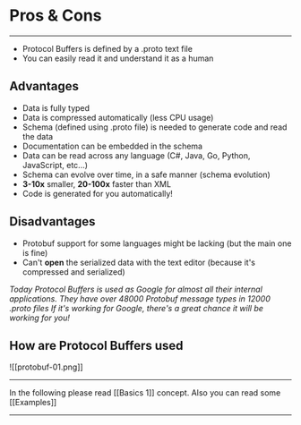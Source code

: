 # Pros & Cons

---

- Protocol Buffers is defined by a .proto text file
- You can easily read it and understand it as a human

## Advantages
- Data is fully typed
- Data is compressed automatically (less CPU usage)
- Schema (defined using .proto file) is needed to generate code and read the data
- Documentation can be embedded in the schema
- Data can be read across any language (C#, Java, Go, Python, JavaScript, etc...)
- Schema can evolve over time, in a safe manner (schema evolution)
- **3-10x** smaller, **20-100x** faster than XML
- Code is generated for you automatically!

## Disadvantages
- Protobuf support for some languages might be lacking (but the main one is fine)
- Can't **open** the serialized data with the text editor (because it's compressed and serialized)

_Today Protocol Buffers is used as Google for almost all their internal applications._
_They have over 48000 Protobuf message types in 12000 .proto files_
_If it's working for Google, there's a great chance it will be working for you!_
&nbsp;&nbsp;

## How are Protocol Buffers used
![[protobuf-01.png]]
&nbsp;&nbsp;

---

In the following please read [[Basics 1]] concept.
Also you can read some [[Examples]]

---